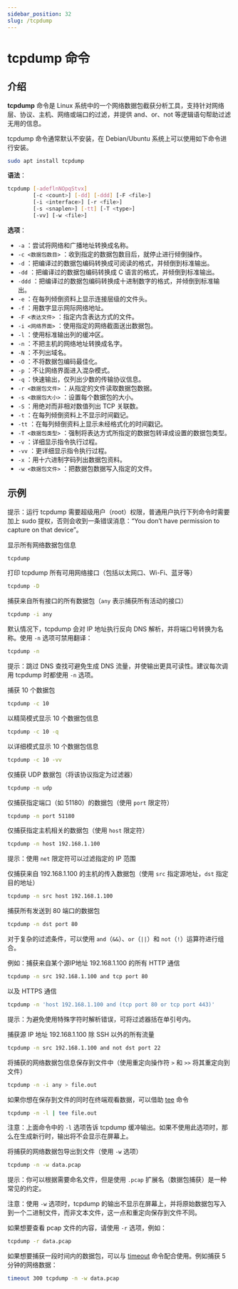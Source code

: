 ```yaml
---
sidebar_position: 32
slug: /tcpdump
---
```


# tcpdump 命令



## 介绍

**tcpdump** 命令是 Linux 系统中的一个网络数据包截获分析工具，支持针对网络层、协议、主机、网络或端口的过滤，并提供 and、or、not 等逻辑语句帮助过滤无用的信息。

tcpdump 命令通常默认不安装，在 Debian/Ubuntu 系统上可以使用如下命令进行安装。

```bash
sudo apt install tcpdump
```

**语法**：

```bash
tcpdump [-adeflnNOpqStvx]
        [-c <count>] [-dd] [-ddd] [-F <file>]
        [-i <interface>] [-r <file>]
        [-s <snaplen>] [-tt] [-T <type>]
        [-vv] [-w <file>]
```

**选项**：

- `-a` ：尝试将网络和广播地址转换成名称。
- `-c <数据包数目>` ：收到指定的数据包数目后，就停止进行倾倒操作。
- `-d` ：把编译过的数据包编码转换成可阅读的格式，并倾倒到标准输出。
- `-dd` ：把编译过的数据包编码转换成 C 语言的格式，并倾倒到标准输出。
- `-ddd` ：把编译过的数据包编码转换成十进制数字的格式，并倾倒到标准输出。
- `-e` ：在每列倾倒资料上显示连接层级的文件头。
- `-f` ：用数字显示网际网络地址。
- `-F <表达文件>` ：指定内含表达方式的文件。
- `-i <网络界面>` ：使用指定的网络截面送出数据包。
- `-l` ：使用标准输出列的缓冲区。
- `-n` ：不把主机的网络地址转换成名字。
- `-N` ：不列出域名。
- `-O` ：不将数据包编码最佳化。
- `-p` ：不让网络界面进入混杂模式。
- `-q` ：快速输出，仅列出少数的传输协议信息。
- `-r <数据包文件>` ：从指定的文件读取数据包数据。
- `-s <数据包大小>` ：设置每个数据包的大小。
- `-S` ：用绝对而非相对数值列出 TCP 关联数。
- `-t` ：在每列倾倒资料上不显示时间戳记。
- `-tt` ：在每列倾倒资料上显示未经格式化的时间戳记。
- `-T <数据包类型>` ：强制将表达方式所指定的数据包转译成设置的数据包类型。
- `-v` ：详细显示指令执行过程。
- `-vv` ：更详细显示指令执行过程。
- `-x` ：用十六进制字码列出数据包资料。
- `-w <数据包文件>` ：把数据包数据写入指定的文件。



## 示例

提示：运行 tcpdump 需要超级用户（root）权限，普通用户执行下列命令时需要加上 sudo 提权，否则会收到一条错误消息：“You don’t have permission to capture on that device”。

显示所有网络数据包信息

```bash
tcpdump
```

打印 tcpdump 所有可用网络接口（包括以太网口、Wi-Fi、蓝牙等）

```bash
tcpdump -D
```

捕获来自所有接口的所有数据包（`any` 表示捕获所有活动的接口）

```bash
tcpdump -i any
```

默认情况下，tcpdump 会对 IP 地址执行反向 DNS 解析，并将端口号转换为名称。使用 `-n` 选项可禁用翻译：

```bash
tcpdump -n
```

提示：跳过 DNS 查找可避免生成 DNS 流量，并使输出更具可读性。建议每次调用 tcpdump 时都使用 `-n` 选项。

捕获 10 个数据包

```bash
tcpdump -c 10
```

以精简模式显示 10 个数据包信息

```bash
tcpdump -c 10 -q
```

以详细模式显示 10 个数据包信息

```bash
tcpdump -c 10 -vv
```

仅捕获 UDP 数据包（将该协议指定为过滤器）

```bash
tcpdump -n udp
```

仅捕获指定端口（如 51180）的数据包（使用 `port` 限定符）

```bash
tcpdump -n port 51180
```

仅捕获指定主机相关的数据包（使用 `host` 限定符）

```bash
tcpdump -n host 192.168.1.100
```

提示：使用 `net` 限定符可以过滤指定的 IP 范围

仅捕获来自 192.168.1.100 的主机的传入数据包（使用 `src` 指定源地址，`dst` 指定目的地址）

```bash
tcpdump -n src host 192.168.1.100
```

捕获所有发送到 80 端口的数据包

```bash
tcpdump -n dst port 80
```

对于复杂的过滤条件，可以使用 `and`（`&&`）、`or`（`||`）和 `not`（`!`）运算符进行组合。

例如：捕获来自某个源IP地址 192.168.1.100 的所有 HTTP 通信

```bash
tcpdump -n src 192.168.1.100 and tcp port 80
```

以及 HTTPS 通信

```bash
tcpdump -n 'host 192.168.1.100 and (tcp port 80 or tcp port 443)'
```

提示：为避免使用特殊字符时解析错误，可将过滤器括在单引号内。

捕获源 IP 地址 192.168.1.100 除 SSH 以外的所有流量

```bash
tcpdump -n src 192.168.1.100 and not dst port 22
```

将捕获的网络数据包信息保存到文件中（使用重定向操作符 `>` 和 `>>` 将其重定向到文件）

```bash
tcpdump -n -i any > file.out
```

如果你想在保存到文件的同时在终端观看数据，可以借助 [tee](/linux-command/tee) 命令

```bash
tcpdump -n -l | tee file.out
```

注意：上面命令中的 `-l` 选项告诉 tcpdump 缓冲输出。如果不使用此选项时，那么在生成新行时，输出将不会显示在屏幕上。

将捕获的网络数据包导出到文件（使用 `-w` 选项）

```bash
tcpdump -n -w data.pcap
```

提示：你可以根据需要命名文件，但是使用 `.pcap` 扩展名（数据包捕获）是一种常见的约定。

注意：使用 `-w` 选项时，tcpdump 的输出不显示在屏幕上，并将原始数据包写入到一个二进制文件，而非文本文件，这一点和重定向保存到文件不同。

如果想要查看 pcap 文件的内容，请使用 `-r` 选项，例如：

```bash
tcpdump -r data.pcap
```

如果想要捕获一段时间内的数据包，可以与 [timeout](/linux-command/timeout) 命令配合使用。例如捕获 5 分钟的网络数据：

```bash
timeout 300 tcpdump -n -w data.pcap
```



